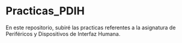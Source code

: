 # Practicas_PDIH

En este repositorio, subiré las practicas referentes a la asignatura de Periféricos y Dispositivos de Interfaz Humana.

